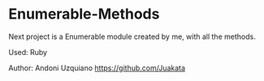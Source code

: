 # Enumerable-Methods
Next project is a Enumerable module created by me, with all the methods.

Used: Ruby

Author: Andoni Uzquiano https://github.com/Juakata
